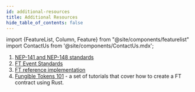 ```yaml
---
id: additional-resources
title: Additional Resources
hide_table_of_contents: false
---
```


import {FeatureList, Column, Feature} from "@site/components/featurelist"
import ContactUs from '@site/components/ContactUs.mdx';

1. [NEP-141 and NEP-148 standards](https://nomicon.io/Standards/Tokens/FungibleToken/)
2. [FT Event Standards](https://nomicon.io/Standards/Tokens/FungibleToken/Event)
3. [FT reference implementation](https://github.com/near-examples/FT)
4. [Fungible Tokens 101](../../3.tutorials/fts/0-intro.md) - a set of tutorials that cover how to create a FT contract using Rust.
